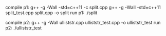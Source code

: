 compile p1: g++ -g -Wall -std=c++11 -c split.cpp
g++ -g -Wall -std=c++11 split_test.cpp split.cpp -o split
run p1: ./split

compile p2:  g++ -g -Wall ulliststr.cpp ulliststr_test.cpp -o ulliststr_test
run p2: ./ulliststr_test

